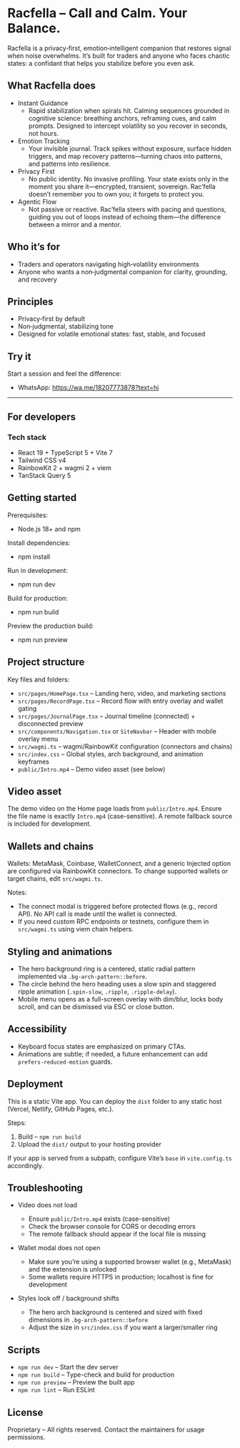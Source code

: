 # Racfella – Call and Calm. Your Balance.

Racfella is a privacy‑first, emotion‑intelligent companion that restores signal when noise overwhelms. It’s built for traders and anyone who faces chaotic states: a confidant that helps you stabilize before you even ask.

## What Racfella does

- Instant Guidance
  - Rapid stabilization when spirals hit. Calming sequences grounded in cognitive science: breathing anchors, reframing cues, and calm prompts. Designed to intercept volatility so you recover in seconds, not hours.
- Emotion Tracking
  - Your invisible journal. Track spikes without exposure, surface hidden triggers, and map recovery patterns—turning chaos into patterns, and patterns into resilience.
- Privacy First
  - No public identity. No invasive profiling. Your state exists only in the moment you share it—encrypted, transient, sovereign. Rac’fella doesn’t remember you to own you; it forgets to protect you.
- Agentic Flow
  - Not passive or reactive. Rac’fella steers with pacing and questions, guiding you out of loops instead of echoing them—the difference between a mirror and a mentor.

## Who it’s for

- Traders and operators navigating high‑volatility environments
- Anyone who wants a non‑judgmental companion for clarity, grounding, and recovery

## Principles

- Privacy‑first by default
- Non‑judgmental, stabilizing tone
- Designed for volatile emotional states: fast, stable, and focused

## Try it

Start a session and feel the difference:
- WhatsApp: https://wa.me/18207773878?text=hi

---

## For developers

### Tech stack

- React 19 + TypeScript 5 + Vite 7
- Tailwind CSS v4
- RainbowKit 2 + wagmi 2 + viem
- TanStack Query 5

## Getting started

Prerequisites:
- Node.js 18+ and npm

Install dependencies:
- npm install

Run in development:
- npm run dev

Build for production:
- npm run build

Preview the production build:
- npm run preview

## Project structure

Key files and folders:
- `src/pages/HomePage.tsx` – Landing hero, video, and marketing sections
- `src/pages/RecordPage.tsx` – Record flow with entry overlay and wallet gating
- `src/pages/JournalPage.tsx` – Journal timeline (connected) + disconnected preview
- `src/components/Navigation.tsx` or `SiteNavbar` – Header with mobile overlay menu
- `src/wagmi.ts` – wagmi/RainbowKit configuration (connectors and chains)
- `src/index.css` – Global styles, arch background, and animation keyframes
- `public/Intro.mp4` – Demo video asset (see below)

## Video asset

The demo video on the Home page loads from `public/Intro.mp4`. Ensure the file name is exactly `Intro.mp4` (case-sensitive). A remote fallback source is included for development.

## Wallets and chains

Wallets: MetaMask, Coinbase, WalletConnect, and a generic Injected option are configured via RainbowKit connectors. To change supported wallets or target chains, edit `src/wagmi.ts`.

Notes:
- The connect modal is triggered before protected flows (e.g., record API). No API call is made until the wallet is connected.
- If you need custom RPC endpoints or testnets, configure them in `src/wagmi.ts` using viem chain helpers.

## Styling and animations

- The hero background ring is a centered, static radial pattern implemented via `.bg-arch-pattern::before`.
- The circle behind the hero heading uses a slow spin and staggered ripple animation (`.spin-slow`, `.ripple`, `.ripple-delay`).
- Mobile menu opens as a full-screen overlay with dim/blur, locks body scroll, and can be dismissed via ESC or close button.

## Accessibility

- Keyboard focus states are emphasized on primary CTAs.
- Animations are subtle; if needed, a future enhancement can add `prefers-reduced-motion` guards.

## Deployment

This is a static Vite app. You can deploy the `dist` folder to any static host (Vercel, Netlify, GitHub Pages, etc.).

Steps:
1) Build – `npm run build`
2) Upload the `dist/` output to your hosting provider

If your app is served from a subpath, configure Vite’s `base` in `vite.config.ts` accordingly.

## Troubleshooting

- Video does not load
  - Ensure `public/Intro.mp4` exists (case-sensitive)
  - Check the browser console for CORS or decoding errors
  - The remote fallback should appear if the local file is missing

- Wallet modal does not open
  - Make sure you’re using a supported browser wallet (e.g., MetaMask) and the extension is unlocked
  - Some wallets require HTTPS in production; localhost is fine for development

- Styles look off / background shifts
  - The hero arch background is centered and sized with fixed dimensions in `.bg-arch-pattern::before`
  - Adjust the size in `src/index.css` if you want a larger/smaller ring

## Scripts

- `npm run dev` – Start the dev server
- `npm run build` – Type-check and build for production
- `npm run preview` – Preview the built app
- `npm run lint` – Run ESLint

## License

Proprietary – All rights reserved. Contact the maintainers for usage permissions.

